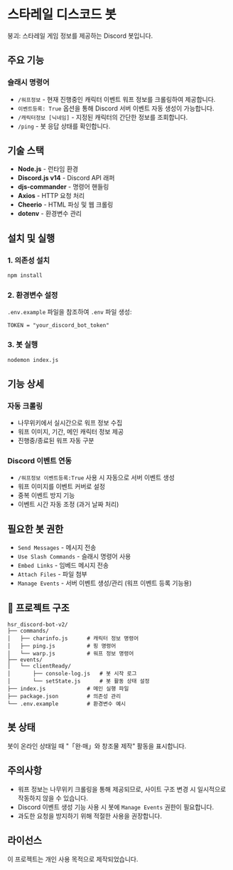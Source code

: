 # 스타레일 디스코드 봇

붕괴: 스타레일 게임 정보를 제공하는 Discord 봇입니다.

## 주요 기능

### 슬래시 명령어
- `/워프정보` - 현재 진행중인 캐릭터 이벤트 워프 정보를 크롤링하여 제공합니다.
- `이벤트등록: True` 옵션을 통해 Discord 서버 이벤트 자동 생성이 가능합니다.
- `/캐릭터정보 [닉네임]` - 지정된 캐릭터의 간단한 정보를 조회합니다.
- `/ping` - 봇 응답 상태를 확인합니다.

## 기술 스택

- **Node.js** - 런타임 환경
- **Discord.js v14** - Discord API 래퍼
- **djs-commander** - 명령어 핸들링
- **Axios** - HTTP 요청 처리
- **Cheerio** - HTML 파싱 및 웹 크롤링
- **dotenv** - 환경변수 관리

## 설치 및 실행

### 1. 의존성 설치
```bash
npm install
```

### 2. 환경변수 설정
`.env.example` 파일을 참조하여 `.env` 파일 생성:
```env
TOKEN = "your_discord_bot_token"
```

### 3. 봇 실행
```bash
nodemon index.js
```

## 기능 상세

### 자동 크롤링
- 나무위키에서 실시간으로 워프 정보 수집
- 워프 이미지, 기간, 메인 캐릭터 정보 제공
- 진행중/종료된 워프 자동 구분

### Discord 이벤트 연동
- `/워프정보 이벤트등록:True` 사용 시 자동으로 서버 이벤트 생성
- 워프 이미지를 이벤트 커버로 설정
- 중복 이벤트 방지 기능
- 이벤트 시간 자동 조정 (과거 날짜 처리)

## 필요한 봇 권한

- `Send Messages` - 메시지 전송
- `Use Slash Commands` - 슬래시 명령어 사용
- `Embed Links` - 임베드 메시지 전송
- `Attach Files` - 파일 첨부
- `Manage Events` - 서버 이벤트 생성/관리 (워프 이벤트 등록 기능용)

## 📁 프로젝트 구조

```
hsr_discord-bot-v2/
├── commands/
│   ├── charinfo.js      # 캐릭터 정보 명령어
│   ├── ping.js          # 핑 명령어
│   └── warp.js          # 워프 정보 명령어
├── events/
│   └── clientReady/
│       ├── console-log.js   # 봇 시작 로그
│       └── setState.js      # 봇 활동 상태 설정
├── index.js             # 메인 실행 파일
├── package.json         # 의존성 관리
└── .env.example         # 환경변수 예시
```

## 봇 상태

봇이 온라인 상태일 때 "「완·매」와 창조물 제작" 활동을 표시합니다.

## 주의사항

- 워프 정보는 나무위키 크롤링을 통해 제공되므로, 사이트 구조 변경 시 일시적으로 작동하지 않을 수 있습니다.
- Discord 이벤트 생성 기능 사용 시 봇에 `Manage Events` 권한이 필요합니다.
- 과도한 요청을 방지하기 위해 적절한 사용을 권장합니다.

## 라이선스

이 프로젝트는 개인 사용 목적으로 제작되었습니다.